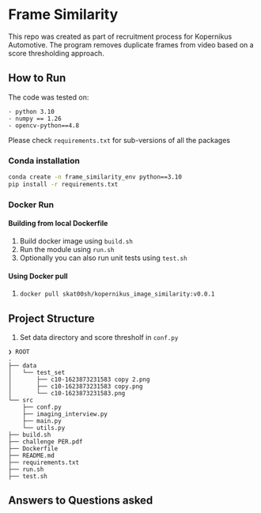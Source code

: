 # Frame Similarity
This repo was created as part of recruitment process for Kopernikus Automotive.
The program removes duplicate frames from video based on a score thresholding approach.


## How to Run
The code was tested on:
```
- python 3.10
- numpy == 1.26
- opencv-python==4.8
```
Please check `requirements.txt` for sub-versions of all the packages

### Conda installation
```bash
conda create -n frame_similarity_env python==3.10
pip install -r requirements.txt
```

### Docker Run
#### Building from local Dockerfile
1. Build docker image using `build.sh`  
2. Run the module using `run.sh`
3. Optionally you can also run unit tests using `test.sh`

#### Using Docker pull

1. `docker pull skat00sh/kopernikus_image_similarity:v0.0.1`

## Project Structure
1. Set data directory and score thresholf in `conf.py`
```
❯ ROOT
.
├── data
│   └── test_set
│       ├── c10-1623873231583 copy 2.png
│       ├── c10-1623873231583 copy.png
│       └── c10-1623873231583.png
└── src
    ├── conf.py
    ├── imaging_interview.py
    ├── main.py
    └── utils.py
├── build.sh
├── challenge PER.pdf
├── Dockerfile
├── README.md
├── requirements.txt
├── run.sh
├── test.sh
```

## Answers to Questions asked

